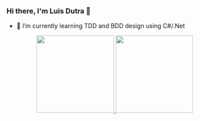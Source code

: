 ### Hi there, I'm Luis Dutra 👋

- 🌱 I’m currently learning TDD and BDD design using C#/.Net

<div align="center">
  <a href="https://github.com/LuisDutra">
  <img height="180em" src="https://github-readme-stats.vercel.app/api?username=LuisDutra&show_icons=true&theme=midnight-purple&include_all_commits=true&count_private=true"/>
  <img height="180em" src="https://github-readme-stats.vercel.app/api/top-langs/?username=LuisDutra&layout=compact&langs_count=8&theme=midnight-purple"/>
</div>

<!--
**LuisDutra/LuisDutra** is a ✨ _special_ ✨ repository because its `README.md` (this file) appears on your GitHub profile.

Here are some ideas to get you started:

- 🔭 I’m currently working on ...
- 🌱 I’m currently learning ...
- 👯 I’m looking to collaborate on ...
- 🤔 I’m looking for help with ...
- 💬 Ask me about ...
- 📫 How to reach me: ...
- 😄 Pronouns: ...
- ⚡ Fun fact: ...
-->
